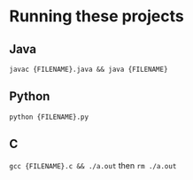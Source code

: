 Running these projects
====

## Java ##
`javac {FILENAME}.java && java {FILENAME}`

## Python ##
`python {FILENAME}.py`

## C ##

`gcc {FILENAME}.c && ./a.out`
then `rm ./a.out`